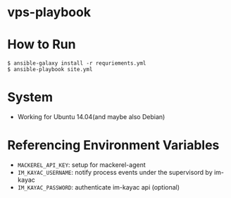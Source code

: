 vps-playbook
===

# How to Run
```shell
$ ansible-galaxy install -r requriements.yml
$ ansible-playbook site.yml
```

# System
- Working for Ubuntu 14.04(and maybe also Debian)

# Referencing Environment Variables
- `MACKEREL_API_KEY`: setup for mackerel-agent
- `IM_KAYAC_USERNAME`: notify process events under the supervisord by im-kayac
- `IM_KAYAC_PASSWORD`: authenticate im-kayac api (optional)

